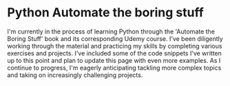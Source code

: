 # Python Automate the boring stuff

I'm currently in the process of learning Python through the 'Automate the Boring Stuff' book and its corresponding Udemy course. I've been diligently working through the material and practicing my skills by completing various exercises and projects. I've included some of the code snippets I've written up to this point and plan to update this page with even more examples. As I continue to progress, I'm eagerly anticipating tackling more complex topics and taking on increasingly challenging projects.

